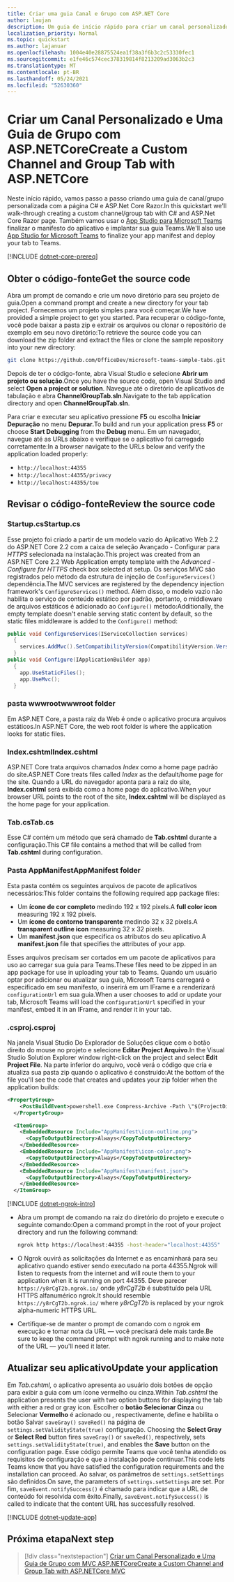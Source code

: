 ```yaml
---
title: Criar uma guia Canal e Grupo com ASP.NET Core
author: laujan
description: Um guia de início rápido para criar um canal personalizado e uma guia de grupo com ASP.NET Core.
localization_priority: Normal
ms.topic: quickstart
ms.author: lajanuar
ms.openlocfilehash: 1004e40e28875524ea1f38a3f6b3c2c53330fec1
ms.sourcegitcommit: e1fe46c574cec378319814f8213209ad3063b2c3
ms.translationtype: MT
ms.contentlocale: pt-BR
ms.lasthandoff: 05/24/2021
ms.locfileid: "52630360"
---
```

# <a name="create-a-custom-channel-and-group-tab-with-aspnetcore"></a><span data-ttu-id="21052-103">Criar um Canal Personalizado e Uma Guia de Grupo com ASP.NETCore</span><span class="sxs-lookup"><span data-stu-id="21052-103">Create a Custom Channel and Group Tab with ASP.NETCore</span></span>

<span data-ttu-id="21052-104">Neste início rápido, vamos passo a passo criando uma guia de canal/grupo personalizada com a página C# e ASP.Net Core Razor.</span><span class="sxs-lookup"><span data-stu-id="21052-104">In this quickstart we'll walk-through creating a custom channel/group tab with C# and ASP.Net Core Razor page.</span></span> <span data-ttu-id="21052-105">Também vamos usar o [App Studio para Microsoft Teams](~/concepts/build-and-test/app-studio-overview.md) finalizar o manifesto do aplicativo e implantar sua guia Teams.</span><span class="sxs-lookup"><span data-stu-id="21052-105">We'll also use [App Studio for Microsoft Teams](~/concepts/build-and-test/app-studio-overview.md) to finalize your app manifest and deploy your tab to Teams.</span></span>

[!INCLUDE [dotnet-core-prereq](~/includes/tabs/dotnet-core-prereq.md)]

## <a name="get-the-source-code"></a><span data-ttu-id="21052-106">Obter o código-fonte</span><span class="sxs-lookup"><span data-stu-id="21052-106">Get the source code</span></span>

<span data-ttu-id="21052-107">Abra um prompt de comando e crie um novo diretório para seu projeto de guia.</span><span class="sxs-lookup"><span data-stu-id="21052-107">Open a command prompt and create a new directory for your tab project.</span></span> <span data-ttu-id="21052-108">Fornecemos um projeto simples para você começar.</span><span class="sxs-lookup"><span data-stu-id="21052-108">We have provided a simple project to get you started.</span></span> <span data-ttu-id="21052-109">Para recuperar o código-fonte, você pode baixar a pasta zip e extrair os arquivos ou clonar o repositório de exemplo em seu novo diretório:</span><span class="sxs-lookup"><span data-stu-id="21052-109">To retrieve the source code you can download the zip folder and extract the files or clone the sample repository into your new directory:</span></span>

```bash
git clone https://github.com/OfficeDev/microsoft-teams-sample-tabs.git
```

<span data-ttu-id="21052-110">Depois de ter o código-fonte, abra Visual Studio e selecione **Abrir um projeto ou solução**.</span><span class="sxs-lookup"><span data-stu-id="21052-110">Once you have the source code, open Visual Studio and select **Open a project or solution**.</span></span> <span data-ttu-id="21052-111">Navegue até o diretório de aplicativos de tabulação e abra **ChannelGroupTab.sln**.</span><span class="sxs-lookup"><span data-stu-id="21052-111">Navigate to the tab application directory and open **ChannelGroupTab.sln**.</span></span>

<span data-ttu-id="21052-112">Para criar e executar seu aplicativo pressione **F5** ou escolha **Iniciar Depuração** no menu **Depurar.**</span><span class="sxs-lookup"><span data-stu-id="21052-112">To build and run your application press **F5** or choose **Start Debugging** from the **Debug** menu.</span></span> <span data-ttu-id="21052-113">Em um navegador, navegue até as URLs abaixo e verifique se o aplicativo foi carregado corretamente:</span><span class="sxs-lookup"><span data-stu-id="21052-113">In a browser navigate to the URLs below and verify the application loaded properly:</span></span>

- `http://localhost:44355`
- `http://localhost:44355/privacy`
- `http://localhost:44355/tou`

## <a name="review-the-source-code"></a><span data-ttu-id="21052-114">Revisar o código-fonte</span><span class="sxs-lookup"><span data-stu-id="21052-114">Review the source code</span></span>

### <a name="startupcs"></a><span data-ttu-id="21052-115">Startup.cs</span><span class="sxs-lookup"><span data-stu-id="21052-115">Startup.cs</span></span>

<span data-ttu-id="21052-116">Esse projeto foi criado a partir de um modelo vazio do Aplicativo Web 2.2 do ASP.NET Core 2.2 com a caixa de seleção Avançado - Configurar para *HTTPS* selecionada na instalação.</span><span class="sxs-lookup"><span data-stu-id="21052-116">This project was created from an ASP.NET Core 2.2 Web Application empty template with the *Advanced - Configure for HTTPS* check box selected at setup.</span></span> <span data-ttu-id="21052-117">Os serviços MVC são registrados pelo método da estrutura de injeção de `ConfigureServices()` dependência.</span><span class="sxs-lookup"><span data-stu-id="21052-117">The MVC services are registered by the dependency injection framework's `ConfigureServices()` method.</span></span> <span data-ttu-id="21052-118">Além disso, o modelo vazio não habilita o serviço de conteúdo estático por padrão, portanto, o middleware de arquivos estáticos é adicionado ao `Configure()` método:</span><span class="sxs-lookup"><span data-stu-id="21052-118">Additionally, the empty template doesn't enable serving static content by default, so the static files middleware is added to the `Configure()` method:</span></span>

```csharp
public void ConfigureServices(IServiceCollection services)
  {
    services.AddMvc().SetCompatibilityVersion(CompatibilityVersion.Version_2_2);
  }
public void Configure(IApplicationBuilder app)
  {
    app.UseStaticFiles();
    app.UseMvc();
  }
```

### <a name="wwwroot-folder"></a><span data-ttu-id="21052-119">pasta wwwroot</span><span class="sxs-lookup"><span data-stu-id="21052-119">wwwroot folder</span></span>

<span data-ttu-id="21052-120">Em ASP.NET Core, a pasta raiz da Web é onde o aplicativo procura arquivos estáticos.</span><span class="sxs-lookup"><span data-stu-id="21052-120">In ASP.NET Core, the web root folder is where the application looks for static files.</span></span>

### <a name="indexcshtml"></a><span data-ttu-id="21052-121">Index.cshtml</span><span class="sxs-lookup"><span data-stu-id="21052-121">Index.cshtml</span></span>

<span data-ttu-id="21052-122">ASP.NET Core trata arquivos chamados *Index* como a home page padrão do site.</span><span class="sxs-lookup"><span data-stu-id="21052-122">ASP.NET Core treats files called *Index* as the default/home page for the site.</span></span> <span data-ttu-id="21052-123">Quando a URL do navegador aponta para a raiz do site, **Index.cshtml** será exibida como a home page do aplicativo.</span><span class="sxs-lookup"><span data-stu-id="21052-123">When your browser URL points to the root of the site, **Index.cshtml** will be displayed as the home page for your application.</span></span>

### <a name="tabcs"></a><span data-ttu-id="21052-124">Tab.cs</span><span class="sxs-lookup"><span data-stu-id="21052-124">Tab.cs</span></span>

<span data-ttu-id="21052-125">Esse C# contém um método que será chamado de **Tab.cshtml** durante a configuração.</span><span class="sxs-lookup"><span data-stu-id="21052-125">This C# file contains a method that will be called from **Tab.cshtml** during configuration.</span></span>

### <a name="appmanifest-folder"></a><span data-ttu-id="21052-126">Pasta AppManifest</span><span class="sxs-lookup"><span data-stu-id="21052-126">AppManifest folder</span></span>

<span data-ttu-id="21052-127">Esta pasta contém os seguintes arquivos de pacote de aplicativos necessários:</span><span class="sxs-lookup"><span data-stu-id="21052-127">This folder contains the following required app package files:</span></span>

- <span data-ttu-id="21052-128">Um **ícone de cor completo** medindo 192 x 192 pixels.</span><span class="sxs-lookup"><span data-stu-id="21052-128">A **full color icon** measuring 192 x 192 pixels.</span></span>
- <span data-ttu-id="21052-129">Um **ícone de contorno transparente** medindo 32 x 32 pixels.</span><span class="sxs-lookup"><span data-stu-id="21052-129">A **transparent outline icon** measuring 32 x 32 pixels.</span></span>
- <span data-ttu-id="21052-130">Um **manifest.json** que especifica os atributos do seu aplicativo.</span><span class="sxs-lookup"><span data-stu-id="21052-130">A **manifest.json** file that specifies the attributes of your app.</span></span>

<span data-ttu-id="21052-131">Esses arquivos precisam ser cortados em um pacote de aplicativos para uso ao carregar sua guia para Teams.</span><span class="sxs-lookup"><span data-stu-id="21052-131">These files need to be zipped in an app package for use in uploading your tab to Teams.</span></span> <span data-ttu-id="21052-132">Quando um usuário optar por adicionar ou atualizar sua guia, Microsoft Teams carregará o especificado em seu manifesto, o inserirá em um IFrame e a renderizará `configurationUrl` em sua guia.</span><span class="sxs-lookup"><span data-stu-id="21052-132">When a user chooses to add or update your tab, Microsoft Teams will load the `configurationUrl` specified in your manifest, embed it in an IFrame, and render it in your tab.</span></span>

### <a name="csproj"></a><span data-ttu-id="21052-133">.csproj</span><span class="sxs-lookup"><span data-stu-id="21052-133">.csproj</span></span>

<span data-ttu-id="21052-134">Na janela Visual Studio Do Explorador de Soluções clique com o botão direito do mouse no projeto e selecione **Editar Project Arquivo**.</span><span class="sxs-lookup"><span data-stu-id="21052-134">In the Visual Studio Solution Explorer window right-click on the project and select **Edit Project File**.</span></span> <span data-ttu-id="21052-135">Na parte inferior do arquivo, você verá o código que cria e atualiza sua pasta zip quando o aplicativo é construído:</span><span class="sxs-lookup"><span data-stu-id="21052-135">At the bottom of the file you'll see the code that creates and updates your zip folder when the application builds:</span></span>

```xml
<PropertyGroup>
    <PostBuildEvent>powershell.exe Compress-Archive -Path \"$(ProjectDir)AppManifest\*\" -DestinationPath \"$(TargetDir)tab.zip\" -Force</PostBuildEvent>
  </PropertyGroup>

  <ItemGroup>
    <EmbeddedResource Include="AppManifest\icon-outline.png">
      <CopyToOutputDirectory>Always</CopyToOutputDirectory>
    </EmbeddedResource>
    <EmbeddedResource Include="AppManifest\icon-color.png">
      <CopyToOutputDirectory>Always</CopyToOutputDirectory>
    </EmbeddedResource>
    <EmbeddedResource Include="AppManifest\manifest.json">
      <CopyToOutputDirectory>Always</CopyToOutputDirectory>
    </EmbeddedResource>
  </ItemGroup>
```

[!INCLUDE [dotnet-ngrok-intro](~/includes/tabs/dotnet-ngrok-intro.md)]

- <span data-ttu-id="21052-136">Abra um prompt de comando na raiz do diretório do projeto e execute o seguinte comando:</span><span class="sxs-lookup"><span data-stu-id="21052-136">Open a command prompt in the root of your project directory and run the following command:</span></span>

    ```bash
    ngrok http https://localhost:44355 -host-header="localhost:44355"
    ```

- <span data-ttu-id="21052-137">O Ngrok ouvirá as solicitações da Internet e as encaminhará para seu aplicativo quando estiver sendo executado na porta 44355.</span><span class="sxs-lookup"><span data-stu-id="21052-137">Ngrok will listen to requests from the internet and will route them to your application when it is running on port 44355.</span></span> <span data-ttu-id="21052-138">Deve parecer `https://y8rCgT2b.ngrok.io/` onde *y8rCgT2b* é substituído pela URL HTTPS alfanumérico ngrok.</span><span class="sxs-lookup"><span data-stu-id="21052-138">It should resemble `https://y8rCgT2b.ngrok.io/` where *y8rCgT2b* is replaced by your ngrok alpha-numeric HTTPS URL.</span></span>

- <span data-ttu-id="21052-139">Certifique-se de manter o prompt de comando com o ngrok em execução e tomar nota da URL — você precisará dele mais tarde.</span><span class="sxs-lookup"><span data-stu-id="21052-139">Be sure to keep the command prompt with ngrok running and to make note of the URL — you'll need it later.</span></span>

## <a name="update-your-application"></a><span data-ttu-id="21052-140">Atualizar seu aplicativo</span><span class="sxs-lookup"><span data-stu-id="21052-140">Update your application</span></span>

<span data-ttu-id="21052-141">Em *Tab.cshtml,* o aplicativo apresenta ao usuário dois botões de opção para exibir a guia com um ícone vermelho ou cinza.</span><span class="sxs-lookup"><span data-stu-id="21052-141">Within *Tab.cshtml* the application presents the user with two option buttons for displaying the tab with either a red or gray icon.</span></span> <span data-ttu-id="21052-142">Escolher o **botão Selecionar Cinza** ou Selecionar **Vermelho** é acionado ou , respectivamente, define e habilita o botão Salvar `saveGray()` `saveRed()` na página de `settings.setValidityState(true)` configuração. </span><span class="sxs-lookup"><span data-stu-id="21052-142">Choosing the **Select Gray** or **Select Red** button fires `saveGray()` or `saveRed()`, respectively, sets `settings.setValidityState(true)`, and enables the **Save** button on the configuration page.</span></span> <span data-ttu-id="21052-143">Esse código permite Teams que você tenha atendido os requisitos de configuração e que a instalação pode continuar.</span><span class="sxs-lookup"><span data-stu-id="21052-143">This code lets Teams know that you have satisfied the configuration requirements and the installation can proceed.</span></span> <span data-ttu-id="21052-144">Ao salvar, os parâmetros de `settings.setSettings` são definidos.</span><span class="sxs-lookup"><span data-stu-id="21052-144">On save, the parameters of `settings.setSettings` are set.</span></span> <span data-ttu-id="21052-145">Por fim, `saveEvent.notifySuccess()` é chamado para indicar que a URL de conteúdo foi resolvida com êxito.</span><span class="sxs-lookup"><span data-stu-id="21052-145">Finally, `saveEvent.notifySuccess()` is called to indicate that the content URL has successfully resolved.</span></span>

[!INCLUDE [dotnet-update-app](~/includes/tabs/dotnet-update-chan-grp-app.md)]

## <a name="next-step"></a><span data-ttu-id="21052-146">Próxima etapa</span><span class="sxs-lookup"><span data-stu-id="21052-146">Next step</span></span>

> [!div class="nextstepaction"]
> [<span data-ttu-id="21052-147">Criar um Canal Personalizado e Uma Guia de Grupo com MVC ASP.NETCore</span><span class="sxs-lookup"><span data-stu-id="21052-147">Create a Custom Channel and Group Tab with ASP.NETCore MVC</span></span>](~/tabs/quickstarts/create-channel-group-tab-dotnet-core-mvc.md)
